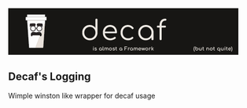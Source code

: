 ![Banner](./workdocs/assets/Banner.png)

## Decaf's Logging

Wimple winston like wrapper for decaf usage

